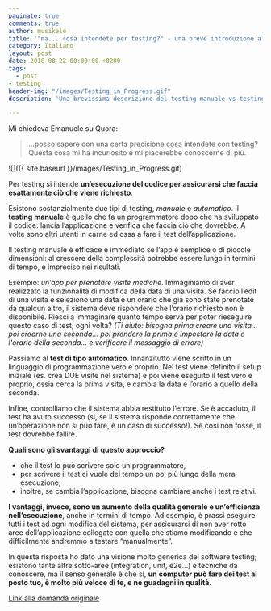 ```yaml
---
paginate: true
comments: true
author: musikele
title: '"ma... cosa intendete per testing?" - una breve introduzione al testing software '
category: Italiano
layout: post
date: 2018-08-22 00:00:00 +0200
tags:
  - post
- testing
header-img: "/images/Testing_in_Progress.gif"
description: 'Una brevissima descrizione del testing manuale vs testing automatico. '

---
```

Mi chiedeva Emanuele su Quora:

> ...posso sapere con una certa  precisione cosa intendete con testing? Questa cosa mi ha incuriosito e  mi piacerebbe conoscerne di più.

![]({{ site.baseurl }}/images/Testing_in_Progress.gif)

Per testing si intende **un’esecuzione del codice per assicurarsi che faccia  esattamente ciò che viene richiesto**.

Esistono sostanzialmente due tipi di testing, _manuale_ e _automatico_. Il **testing manuale** è quello che fa un programmatore dopo che ha sviluppato il codice: lancia l’applicazione e verifica che faccia ciò che dovrebbe. A volte sono altri utenti in carne ed ossa a fare il test dell’applicazione.

Il testing manuale è efficace e immediato se l’app è semplice o di piccole dimensioni: al crescere della complessità potrebbe essere lungo in termini di tempo, e impreciso nei risultati.

Esempio: _un’app per prenotare visite mediche_. Immaginiamo di aver realizzato la funzionalità di modifica della data di una visita. Se faccio l’edit di una visita e seleziono una data e un orario che già sono state prenotate da qualcun altro, il sistema deve rispondere che l’orario richiesto non è disponibile. Riesci a immaginare quanto tempo serva per poter rieseguire questo caso di test, ogni volta? _(Ti aiuto: bisogna prima creare una visita... poi crearne una seconda... poi prendere la prima e impostare la data e l'orario della seconda... e verificare il messaggio di errore)_

Passiamo al **test di  tipo automatico**. Innanzitutto viene scritto in un linguaggio di  programmazione vero e proprio. Nel test viene definito il setup iniziale (es. crea DUE visite nel sistema) e poi viene eseguito il test vero e proprio, ossia cerca la prima visita, e cambia la data e l’orario a quello della seconda.

Infine, controlliamo che il sistema abbia restituito l’errore. Se è accaduto, il test ha avuto successo (si, se il  sistema risponde correttamente che un’operazione non si può fare, è un  caso di successo!). Se così non fosse, il test dovrebbe fallire.

**Quali sono gli svantaggi di questo approccio?**

* che il test lo può scrivere solo un programmatore,
* per scrivere il test ci vuole del tempo un  po’ più lungo della mera esecuzione;
* inoltre, se cambia l’applicazione, bisogna cambiare anche i test relativi.

**I vantaggi, invece, sono un  aumento della qualità generale e un’efficienza nell’esecuzione**, anche in termini di tempo. Ad esempio, è prassi eseguire tutti i test ad ogni modifica del sistema, per assicurarsi di non aver rotto aree  dell’applicazione collegate con quella che stiamo modificando e che  difficilmente andremmo a testare “manualmente”.

In questa risposta ho dato una visione molto generica del software testing; esistono tante altre sotto-aree (integration, unit, e2e…) e tecniche da conoscere, ma il senso generale è che si, **un computer può  fare dei test al posto tuo, è molto più veloce di te, e ne guadagni in qualità.**

[Link alla domanda originale]()